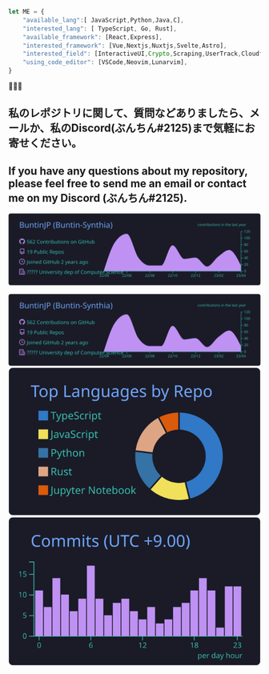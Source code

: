 ```js
let ME = { 
    "available_lang":[ JavaScript,Python,Java,C],
    "interested_lang": [ TypeScript, Go, Rust], 
    "available_framework": [React,Express],
    "interested_framework": [Vue,Nextjs,Nuxtjs,Svelte,Astro],
    "interested_field": [InteractiveUI,Crypto,Scraping,UserTrack,Cloudflare],
    "using_code_editor": [VSCode,Neovim,Lunarvim],
}
```
🤌🤌🤌
## 私のレポジトリに関して、質問などありましたら、メールか、私のDiscord(ぶんちん#2125)まで気軽にお寄せください。
## If you have any questions about my repository, please feel free to send me an email or contact me on my Discord (ぶんちん#2125).

<div style="text-align: center;">
<img src="https://raw.githubusercontent.com/BuntinJP/BuntinJP/main/profile-summary-card-output/tokyonight/0-profile-details.svg" alt="t">
</div>

[![](https://raw.githubusercontent.com/BuntinJP/BuntinJP/main/profile-summary-card-output/tokyonight/0-profile-details.svg)](https://buntin.tech)
[![](https://raw.githubusercontent.com/BuntinJP/BuntinJP/main/profile-summary-card-output/tokyonight/1-repos-per-language.svg)](https://buntin.tech) 
[![](https://raw.githubusercontent.com/BuntinJP/BuntinJP/main/profile-summary-card-output/tokyonight/4-productive-time.svg)](https://buntin.tech)
